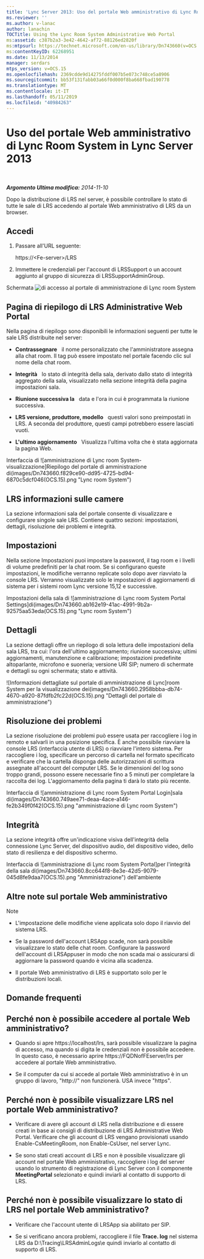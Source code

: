 ```yaml
---
title: 'Lync Server 2013: Uso del portale Web amministrativo di Lync Room System'
ms.reviewer: ''
ms.author: v-lanac
author: lanachin
TOCTitle: Using the Lync Room System Administrative Web Portal
ms:assetid: c387b2a3-3e42-4642-af72-88126ed2820f
ms:mtpsurl: https://technet.microsoft.com/en-us/library/Dn743660(v=OCS.15)
ms:contentKeyID: 62268951
ms.date: 11/13/2014
manager: serdars
mtps_version: v=OCS.15
ms.openlocfilehash: 2369cdde9d14275fddf007b5e073c748ce5a8906
ms.sourcegitcommit: bb53f131fabb03a66f0d000f8ba668fbad190778
ms.translationtype: MT
ms.contentlocale: it-IT
ms.lasthandoff: 05/11/2019
ms.locfileid: "40984263"
---
```

<div data-xmlns="http://www.w3.org/1999/xhtml">

<div class="topic" data-xmlns="http://www.w3.org/1999/xhtml" data-msxsl="urn:schemas-microsoft-com:xslt" data-cs="http://msdn.microsoft.com/en-us/">

<div data-asp="http://msdn2.microsoft.com/asp">

# <a name="using-the-lync-room-system-administrative-web-portal-in-lync-server-2013"></a>Uso del portale Web amministrativo di Lync Room System in Lync Server 2013

</div>

<div id="mainSection">

<div id="mainBody">

<span> </span>

_**Argomento Ultima modifica:** 2014-11-10_

Dopo la distribuzione di LRS nel server, è possibile controllare lo stato di tutte le sale di LRS accedendo al portale Web amministrativo di LRS da un browser.

<div>

## <a name="sign-in"></a>Accedi

1.  Passare all'URL seguente:
    
    https://\<Fe-server\>/LRS

2.  Immettere le credenziali per l'account di LRSSupport o un account aggiunto al gruppo di sicurezza di LRSSupportAdminGroup.

Schermata ![di accesso al portale di amministrazione di Lync room System](images/Dn436326.050bcf70-2f3b-46b2-9b96-ebd12679b713(OCS.15).png "")

</div>

<div>

## <a name="lrs-administrative-web-portal-summary-page"></a>Pagina di riepilogo di LRS Administrative Web Portal

Nella pagina di riepilogo sono disponibili le informazioni seguenti per tutte le sale LRS distribuite nel server:

  - **Contrassegnare**   il nome personalizzato che l'amministratore assegna alla chat room. Il tag può essere impostato nel portale facendo clic sul nome della chat room.

  - **Integrità**   lo stato di integrità della sala, derivato dallo stato di integrità aggregato della sala, visualizzato nella sezione integrità della pagina impostazioni sala.

  - **Riunione successiva la**   data e l'ora in cui è programmata la riunione successiva.

  - **LRS versione, produttore, modello**   questi valori sono preimpostati in LRS. A seconda del produttore, questi campi potrebbero essere lasciati vuoti.

  - **L'ultimo aggiornamento**   Visualizza l'ultima volta che è stata aggiornata la pagina Web.

Interfaccia di ![amministrazione di Lync room System-visualizzazione]Riepilogo del portale di amministrazione di(images/Dn743660.f829ce90-dd95-4725-bd94-6870c5dcf046(OCS.15).png "Lync room System")

</div>

<div>

## <a name="lrs-room-information"></a>LRS informazioni sulle camere

La sezione informazioni sala del portale consente di visualizzare e configurare singole sale LRS. Contiene quattro sezioni: impostazioni, dettagli, risoluzione dei problemi e integrità.

<div>

## <a name="settings"></a>Impostazioni

Nella sezione Impostazioni puoi impostare la password, il tag room e i livelli di volume predefiniti per la chat room. Se si configurano queste impostazioni, le modifiche verranno replicate solo dopo aver riavviato la console LRS. Verranno visualizzate solo le impostazioni di aggiornamenti di sistema per i sistemi room Lync versione 15,12 e successive.

Impostazioni della sala di ![amministrazione di Lync room System Portal Settings]di(images/Dn743660.ab162e19-41ac-4991-9b2a-92575aa53eda(OCS.15).png "Lync room System")

</div>

<div>

## <a name="details"></a>Dettagli

La sezione dettagli offre un riepilogo di sola lettura delle impostazioni della sala LRS, tra cui: l'ora dell'ultimo aggiornamento; riunione successiva; ultimi aggiornamenti, manutenzione e calibrazione; impostazioni predefinite altoparlante, microfono e suoneria; versione URI SIP; numero di schermate e dettagli su ogni schermata; stato e attività.

![Informazioni dettagliate sul portale di amministrazione di Lync]room System per la visualizzazione dei(images/Dn743660.2958bbba-db74-4670-a920-87fdfb2fc22d(OCS.15).png "Dettagli del portale di amministrazione")

</div>

<div>

## <a name="troubleshooting"></a>Risoluzione dei problemi

La sezione risoluzione dei problemi può essere usata per raccogliere i log in remoto e salvarli in una posizione specifica. È anche possibile riavviare la console LRS (interfaccia utente di LRS) o riavviare l'intero sistema. Per raccogliere i log, specificare un percorso di cartella nel formato specificato e verificare che la cartella disponga delle autorizzazioni di scrittura assegnate all'account del computer LRS. Se le dimensioni del log sono troppo grandi, possono essere necessarie fino a 5 minuti per completare la raccolta dei log. L'aggiornamento della pagina ti darà lo stato più recente.

Interfaccia di ![amministrazione di Lync room System Portal Login]sala di(images/Dn743660.749aee71-deaa-4ace-a146-fe2b349f0f42(OCS.15).png "amministrazione di Lync room System")

</div>

<div>

## <a name="health"></a>Integrità

La sezione integrità offre un'indicazione visiva dell'integrità della connessione Lync Server, del dispositivo audio, del dispositivo video, dello stato di resilienza e del dispositivo schermo.

Interfaccia di ![amministrazione di Lync room System Portal]per l'integrità della sala di(images/Dn743660.8cc644f8-8e3e-42d5-9079-045d8fe9daa7(OCS.15).png "Amministrazione") dell'ambiente

</div>

</div>

<div>

## <a name="additional-notes-about-the-administrative-web-portal"></a>Altre note sul portale Web amministrativo

<div>


> [!NOTE]  
> <UL>
> <LI>
> <P>L'impostazione delle modifiche viene applicata solo dopo il riavvio del sistema LRS.</P>
> <LI>
> <P>Se la password dell'account LRSApp scade, non sarà possibile visualizzare lo stato delle chat room. Configurare la password dell'account di LRSAppuser in modo che non scada mai o assicurarsi di aggiornare la password quando è vicina alla scadenza.</P>
> <LI>
> <P>Il portale Web amministrativo di LRS è supportato solo per le distribuzioni locali.</P></LI></UL>



</div>

</div>

<div>

## <a name="frequently-asked-questions"></a>Domande frequenti

<div>

## <a name="why-cant-i-sign-in-to-the-administrative-web-portal"></a>Perché non è possibile accedere al portale Web amministrativo?

  - Quando si apre https://localhost/lrs, sarà possibile visualizzare la pagina di accesso, ma quando si digita le credenziali non è possibile accedere. In questo caso, è necessario aprire https://FQDNofFEserver/lrs per accedere al portale Web amministrativo.

  - Se il computer da cui si accede al portale Web amministrativo è in un gruppo di lavoro, "http://" non funzionerà. USA invece "https".

</div>

<div>

## <a name="why-cant-i-see-lrs-in-the-administrative-web-portal"></a>Perché non è possibile visualizzare LRS nel portale Web amministrativo?

  - Verificare di avere gli account di LRS nella distribuzione e di essere creati in base ai consigli di distribuzione di LRS Administrative Web Portal. Verificare che gli account di LRS vengano provisionati usando Enable-CsMeetingRoom, non Enable-CsUser, nel server Lync.

  - Se sono stati creati account di LRS e non è possibile visualizzare gli account nel portale Web amministrativo, raccogliere i log del server usando lo strumento di registrazione di Lync Server con il componente **MeetingPortal** selezionato e quindi inviarli al contatto di supporto di LRS.

</div>

<div>

## <a name="why-cant-i-see-the-status-of-lrs-in-the-administrative-web-portal"></a>Perché non è possibile visualizzare lo stato di LRS nel portale Web amministrativo?

  - Verificare che l'account utente di LRSApp sia abilitato per SIP.

  - Se si verificano ancora problemi, raccogliere il file **Trace. log** nel sistema LRS da D:\\Tracing\\LRSAdminLogs\\e quindi inviarlo al contatto di supporto di LRS.

</div>

</div>

</div>

<span> </span>

</div>

</div>

</div>

